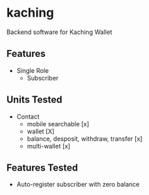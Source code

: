 # kaching
Backend software for Kaching Wallet

## Features
* Single Role
    * Subscriber
            
## Units Tested
* Contact
    * mobile searchable [x]
    * wallet [X]
    * balance, desposit, withdraw, transfer [x]
    * multi-wallet [x]

## Features Tested
* Auto-register subscriber with zero balance
